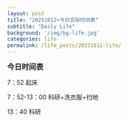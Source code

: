 ```yaml
---
layout: post
title: "20251012+今日实际时间表"
subtitle: "Daily Life"
background: '/img/bg-life.jpg'
categories: life
permalink: /life_posts/20251012-life/
---
```

**<span style="font-size: 120%">今日时间表</span>**



7：52 起床

7：52-13：00 科研+洗衣服+扫地

13：40       科研




